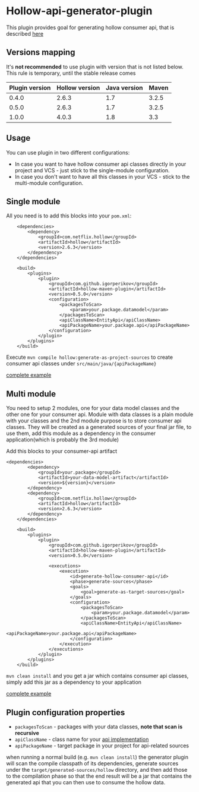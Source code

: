 # Hollow-api-generator-plugin

This plugin provides goal for generating hollow consumer api, that is 
described [here](http://hollow.how/getting-started/#consumer-api-generation)

## Versions mapping
It's **not recommended** to use plugin with version that is not listed below. This rule is temporary, until the stable release comes

| Plugin version | Hollow version | Java version | Maven |
| --- | --- | --- | --- |
| 0.4.0 | 2.6.3 | 1.7 | 3.2.5 |
| 0.5.0 | 2.6.3 | 1.7 | 3.2.5 |
| 1.0.0 | 4.0.3 | 1.8 | 3.3 |

## Usage
You can use plugin in two different configurations: 

* In case you want to have hollow consumer api classes directly in your project and VCS - just stick to the single-module configuration. 
* In case you don't want to have all this classes in your VCS - stick to the multi-module configuration. 

## Single module
All you need is to add this blocks into your `pom.xml`:
```
    <dependencies>
        <dependency>
            <groupId>com.netflix.hollow</groupId>
            <artifactId>hollow</artifactId>
            <version>2.6.3</version>
        </dependency>
    </dependencies>

    <build>
        <plugins>
            <plugin>
                <groupId>com.github.igorperikov</groupId>
                <artifactId>hollow-maven-plugin</artifactId>
                <version>0.5.0</version>
                <configuration>
                    <packagesToScan>
                        <param>your.package.datamodel</param>
                    </packagesToScan>
                    <apiClassName>EntityApi</apiClassName>
                    <apiPackageName>your.package.api</apiPackageName>
                </configuration>
            </plugin>
        </plugins>
    </build>
```

Execute `mvn compile hollow:generate-as-project-sources` to create consumer api classes under `src/main/java/{apiPackageName}`

[complete example](https://github.com/IgorPerikov/hollow-maven-plugin-examples/tree/master/single-module-example)

## Multi module
You need to setup 2 modules, one for your data model classes and the other one for your consumer api. Module with data classes 
is a plain module with your classes and the 2nd module purpose is to store consumer api classes. They will be created as a 
generated sources of your final jar file, to use them, add this module as a dependency in the consumer application(which is probably the 3rd module) 

Add this blocks to your consumer-api artifact
```
<dependencies>
        <dependency>
            <groupId>your.package</groupId>
            <artifactId>your-data-model-artifact</artifactId>
            <version>${version}</version>
        </dependency>
        <dependency>
            <groupId>com.netflix.hollow</groupId>
            <artifactId>hollow</artifactId>
            <version>2.6.3</version>
        </dependency>
    </dependencies>

    <build>
        <plugins>
            <plugin>
                <groupId>com.github.igorperikov</groupId>
                <artifactId>hollow-maven-plugin</artifactId>
                <version>0.5.0</version>

                <executions>
                    <execution>
                        <id>generate-hollow-consumer-api</id>
                        <phase>generate-sources</phase>
                        <goals>
                            <goal>generate-as-target-sources</goal>
                        </goals>
                        <configuration>
                            <packagesToScan>
                                <param>your.package.datamodel</param>
                            </packagesToScan>
                            <apiClassName>EntityApi</apiClassName>
                            <apiPackageName>your.package.api</apiPackageName>
                        </configuration>
                    </execution>
                </executions>
            </plugin>
        </plugins>
    </build>
```
`mvn clean install` and you get a jar which contains consumer api classes, simply add this jar as a dependency to your application

[complete example](https://github.com/IgorPerikov/hollow-maven-plugin-examples/tree/master/multi-module-example)

## Plugin configuration properties
- `packagesToScan` - packages with your data classes, **note that scan is recursive**
- `apiClassName` - class name for your [api implementation](https://github.com/Netflix/hollow/blob/master/hollow/src/main/java/com/netflix/hollow/api/custom/HollowAPI.java) 
- `apiPackageName` - target package in your project for api-related sources

when running a normal build (e.g. `mvn clean install`) the generator plugin will scan the compile classpath of its dependencies,
generate sources under the `target/generated-sources/hollow` directory, and then add those to the compilation phase so that
the end result will be a jar that contains the generated api that you can then use to consume the hollow data.
